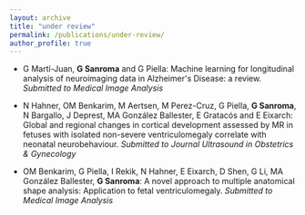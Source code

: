 ```yaml
---
layout: archive
title: "under review"
permalink: /publications/under-review/
author_profile: true
---
```


- G Martí-Juan, **G Sanroma** and G Piella: Machine learning for longitudinal analysis of neuroimaging data in Alzheimer's Disease: a review. _Submitted to Medical Image Analysis_

- N Hahner, OM Benkarim, M Aertsen, M Perez-Cruz, G Piella, **G Sanroma**, N Bargallo, J Deprest, MA González Ballester, E Gratacós and E Eixarch: Global and regional changes in cortical development assessed by MR in fetuses with isolated non-severe ventriculomegaly correlate with neonatal neurobehaviour. _Submitted to Journal Ultrasound in Obstetrics & Gynecology_

- OM Benkarim, G Piella, I Rekik, N Hahner, E Eixarch, D Shen, G Li, MA González Ballester, **G Sanroma**: A novel approach to multiple anatomical shape analysis: Application to fetal ventriculomegaly. _Submitted to Medical Image Analysis_
